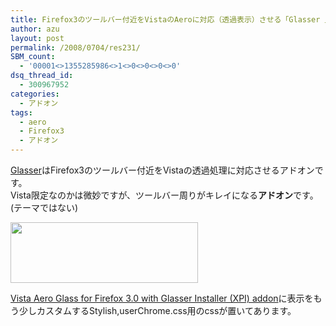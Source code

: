 ```yaml
---
title: Firefox3のツールバー付近をVistaのAeroに対応（透過表示）させる「Glasser 」
author: azu
layout: post
permalink: /2008/0704/res231/
SBM_count:
  - '00001<>1355285986<>1<>0<>0<>0<>0'
dsq_thread_id:
  - 300967952
categories:
  - アドオン
tags:
  - aero
  - Firefox3
  - アドオン
---
```

[Glasser][1]はFirefox3のツールバー付近をVistaの透過処理に対応させるアドオンです。  
Vista限定なのかは微妙ですが、ツールバー周りがキレイになる**アドオン**です。(テーマではない)

[<img src="http://efcl.info/wp-content/uploads/2008/07/glassfirefoxnh4-300x97.png" alt="" title="glassfirefoxnh4" width="300" height="97" class="alignnone size-medium wp-image-232" />][2]

[Vista Aero Glass for Firefox 3.0 with Glasser Installer (XPI) addon][3]に表示をもう少しカスタムするStylish,userChrome.css用のcssが置いてあります。

 [1]: https://addons.mozilla.org/ja/firefox/addon/7336
 [2]: http://efcl.info/wp-content/uploads/2008/07/glassfirefoxnh4.png
 [3]: http://www.ditii.com/2008/04/22/vista-aero-glass-for-firefox-30-with-glasser-installer-xpi-addon/